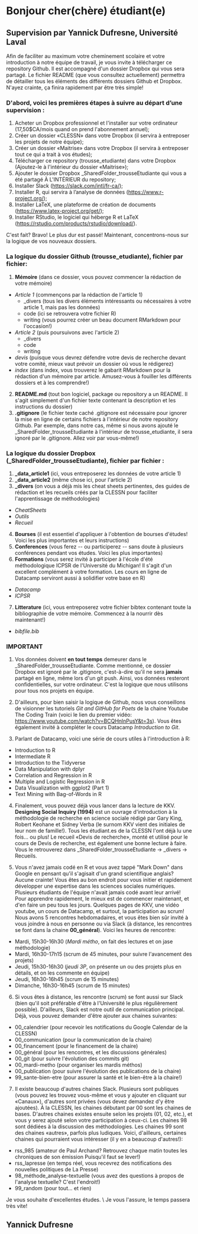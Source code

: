 # Bonjour cher(chère) étudiant(e)

## Supervision par Yannick Dufresne, Université Laval

Afin de faciliter au maximum votre cheminement scolaire et votre introduction à notre équipe de travail, je vous invite à télécharger ce repository Github. Il est accompagné d'un dossier Dropbox qui vous sera partagé. 
Le fichier README (que vous consultez actuellement) permettra de détailler tous les éléments des différents dossiers Github et Dropbox. 
N'ayez crainte, ça finira rapidement par être très simple!

### D'abord, voici les premières étapes à suivre au départ d’une supervision :

1. Acheter un Dropbox professionnel et l'installer sur votre ordinateur (17,50$CA/mois quand on prend l'abonnement annuel);
2. Créer un dossier «CLESSN» dans votre Dropbox (il servira à entreposer les projets de notre équipe);
3. Créer un dossier «Maitrise» dans votre Dropbox (il servira à entreposer tout ce qui a trait à vos études);
4. Télécharger ce repository (trousse_etudiante) dans votre Dropbox (Ajoutez-le à l'intérieur du dossier «Maitrise»);
5. Ajouter le dossier Dropbox _SharedFolder_trousseEtudiante qui vous a été partagé À L'INTÉRIEUR du repository;
6. Installer Slack (https://slack.com/intl/fr-ca/);
7. Installer R, qui servira à l’analyse de données (https://www.r-project.org/); 
8. Installer LaTeX, une plateforme de création de documents (https://www.latex-project.org/get/);
9. Installer RStudio, le logiciel qui héberge R et LaTeX (https://rstudio.com/products/rstudio/download/).

C'est fait? Bravo! Le plus dur est passé!
Maintenant, concentrons-nous sur la logique de vos nouveaux dossiers.

### La logique du dossier Github (trousse_etudiante), fichier par fichier:

1. **Mémoire** (dans ce dossier, vous pouvez commencer la rédaction de votre mémoire)
  - *Article 1* (commençons par la rédaction de l'article 1)
    - _divers (tous les divers éléments intéressants ou nécessaires à votre article 1, mais pas les données)
    - code (ici se retrouvera votre fichier R)
    - writing (vous pourrez créer un beau document RMarkdown pour l'occasion!)
  - *Article 2* (puis poursuivons avec l'article 2)
    - _divers
    - code
    - writing
  - *devis* (puisque vous devrez défendre votre devis de recherche devant votre comité, mieux vaut prévoir un dossier où vous le rédigerez)
  - *index* (dans index, vous trouverez le gabarit RMarkdown pour la rédaction d'un mémoire par article. Amusez-vous à fouiller les différents dossiers et à les comprendre!)
2. **README.md** (tout bon logiciel, package ou repository a un README. Il s'agit simplement d'un fichier texte contenant la description et les instructions du dossier)
3. **.gitignore** (le fichier texte caché .gitignore est nécessaire pour ignorer la mise en ligne de certains fichiers à l'intérieur de notre repository Github. Par exemple, dans notre cas, même si nous avons ajouté le _SharedFolder_trousseEtudiante à l'intérieur de trousse_etudiante, il sera ignoré par le .gitignore. Allez voir par vous-même!)

### La logique du dossier Dropbox (_SharedFolder_trousseEtudiante), fichier par fichier :

1. **_data_article1** (ici, vous entreposerez les données de votre article 1)
2. **_data_article2** (même chose ici, pour l'article 2)
3. **_divers** (on vous a déjà mis les cheat sheets pertinentes, des guides de rédaction et les recueils créés par la CLESSN pour faciliter l'apprentissage de méthodologies)
  - *CheatSheets*
  - *Outils*
  - *Recueil*
4. **Bourses** (il est essentiel d'appliquer à l'obtention de bourses d'études! Voici les plus importantes et leurs instructions)
5. **Conferences** (vous ferez -- ou participerez -- sans doute à plusieurs conférences pendant vos études. Voici les plus importantes)
6. **Formations** (vous serez invité à participer à l'école d'été méthodologique ICPSR de l'Université du Michigan! Il s'agit d'un excellent complément à votre formation. Les cours en ligne de Datacamp serviront aussi à solidifier votre base en R)
  - *Datacamp*
  - *ICPSR*
7. **Litterature** (ici, vous entreposerez votre fichier bibtex contenant toute la bibliographie de votre mémoire. Commencez à la nourrir dès maintenant!)
  - *bibfile.bib*
  
### IMPORTANT

1. Vos données doivent **en tout temps** demeurer dans le _SharedFolder_trousseEtudiante. Comme mentionné, ce dossier Dropbox est ignoré par le .gitignore, c'est-à-dire qu'il ne sera **jamais** partagé en ligne, même lors d'un git push. Ainsi, vos données resteront confidentielles, sur votre ordinateur. C'est la logique que nous utilisons pour tous nos projets en équipe.

2. D'ailleurs, pour bien saisir la logique de Github, nous vous conseillons de visionner les tutoriels *Git and GitHub for Poets* de la chaine Youtube The Coding Train (voici le lien du premier vidéo: https://www.youtube.com/watch?v=BCQHnlnPusY&t=3s). Vous êtes également invité à compléter le cours Datacamp *Introduction to Git*.

3. Parlant de Datacamp, voici une série de cours utiles à l'introduction à R:
  - Introduction to R
  - Intermediate R
  - Introduction to the Tidyverse
  - Data Manipulation with dplyr
  - Correlation and Regression in R
  - Multiple and Logistic Regression in R
  - Data Visualization with ggplot2 (Part 1)
  - Text Mining with Bag-of-Words in R
  
  4. Finalement, vous pouvez déjà vous lancer dans la lecture de KKV. **Designing Social Inquiry (1994)** est un ouvrage d'introduction à la méthodologie de recherche en science sociale rédigé par Gary King, Robert Keohane et Sidney Verba (le surnom KKV vient des initiales de leur nom de famille!). Tous les étudiant.es de la CLESSN l'ont déjà lu une fois... ou plus! Le recueil «Devis de recherche», monté et utilisé pour le cours de Devis de recherche, est également une bonne lecture à faire. Vous le retrouverez dans _SharedFolder_trousseEtudiante -> _divers -> Recueils.
  
  5. Vous n'avez jamais codé en R et vous avez tappé "Mark Down" dans Google en pensant qu'il s'agisait d'un grand scientifique anglais? Aucune crainte! Vous êtes au bon endroit pour vous initier et rapidement développer une expertise dans les sciences sociales numériques. Plusieurs étudiants de l'équipe n'avait jamais codé avant leur arrivé! Pour apprendre rapidement, le mieux est de commencer maintenant, et d'en faire un peu tous les jours. Quelques pages de KKV, une vidéo youtube, un cours de Datacamp, et surtout, la participation au scrum! Nous avons 5 rencontres hebdomadaires, et vous êtes bien sûr invité à vous joindre à nous en personne ou via Slack (à distance, les rencontres se font dans la chaine **00_général**). Voici les heures de rencontre:
  - Mardi, 15h30-16h30 (*Mardi métho*, on fait des lectures et on jase méthodologie)
  - Mardi, 16h30-17h15 (scrum de 45 minutes, pour suivre l'avancement des projets)
  - Jeudi, 15h30-16h30 (*jeudi 3P*, on présente un ou des projets plus en détails, et on les commente en équipe)
  - Jeudi, 16h30-16h45 (scrum de 15 minutes)
  - Dimanche, 16h30-16h45 (scrum de 15 minutes)
  
  6. Si vous êtes à distance, les rencontre (scrum) se font aussi sur Slack (bien qu'il soit préférable d'être à l'Université le plus régulièrement possible). D'ailleurs, Slack est notre outil de communication principal. Déjà, vous pouvez demander d'être ajouter aux chaines suivantes:
  - 00_calendrier (pour recevoir les notifications du Google Calendar de la CLESSN)
  - 00_communication (pour la communication de la chaire)
  - 00_financement (pour le financement de la chaire)
  - 00_général (pour les rencontres, et les discussions générales)
  - 00_git (pour suivre l'évolution des commits git)
  - 00_mardi-metho (pour organiser les mardis méthos)
  - 00_publication (pour suivre l'évolution des publications de la chaire)
  - 99_sante-bien-etre (pour assurer la santé et le bien-être à la chaire!)
  
  7. Il existe beaucoup d'autres chaines Slack. Plusieurs sont publiques (vous pouvez les trouvez vous-même et vous y ajouter en cliquant sur «Canaux»), d'autres sont privées (vous devez demandez d'y être ajoutées). À la CLESSN, les chaines débutant par 00 sont les chaines de bases. D'autres chaines existes ensuite selon les projets (01, 02, etc.), et vous y serez ajouté selon votre participation à ceux-ci. Les chaines 98 sont dédiées à la discussion des méthodologies. Les chaines 99 sont des chaines «autres», parfois plus ludiques. Voici, d'ailleurs, certaines chaines qui pourraient vous intéresser (il y en a beaucoup d'autres!):
  - rss_985 (amateur de Paul Archand? Retrouvez chaque matin toutes les chroniques de son émission Puisqu'il faut se lever!)
  - rss_lapresse (en temps réel, vous recevrez des notifications des nouvelles politiques de La Presse)
  - 98_méthode_analyse-textuelle (vous avez des questions à propos de l'analyse textuelle? C'est l'endroit!)
  - 99_random (pour tout... et rien)

Je vous souhaite d'excellentes études. \\
Je vous l'assure, le temps passera très vite!

## Yannick Dufresne
